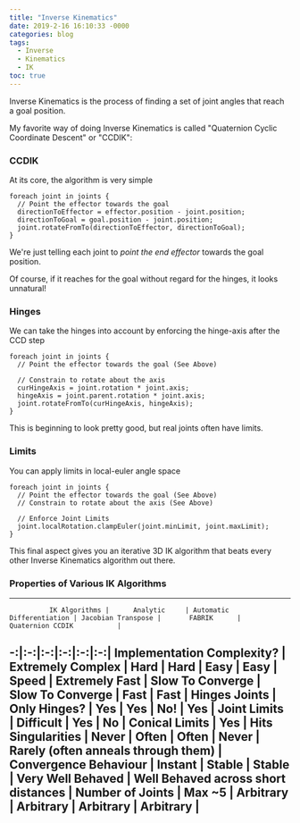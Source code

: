 ```yaml
---
title: "Inverse Kinematics"
date: 2019-2-16 16:10:33 -0000
categories: blog
tags:
  - Inverse
  - Kinematics
  - IK
toc: true
---
```


Inverse Kinematics is the process of finding a set of joint angles that reach a goal position.

My favorite way of doing Inverse Kinematics is called "Quaternion Cyclic Coordinate Descent" or "CCDIK":

<!-- Hide the Table of Contents (but keep the navigation :^) ... -->
<script type="text/javascript">
  document.getElementsByClassName('toc')[0].style.display = 'none';
</script>

<!-- Load the Three.js library, assorted helpers, and the actual IK script code... -->
<script type="text/javascript" src="../../assets/js/three.js"></script>
<script type="text/javascript" src="../../assets/js/DragControls.js"></script>
<script type="text/javascript" src="../../assets/js/OrbitControls.js"></script>
<script type="text/javascript" src="../../assets/js/IK/Environment.js"></script>
<script type="text/javascript" src="../../assets/js/IK/IKExample.js" ccd="enabled" hinge="enabled"  limits="enabled"></script>

### CCDIK

At its core, the algorithm is very simple
```
foreach joint in joints {
  // Point the effector towards the goal
  directionToEffector = effector.position - joint.position;
  directionToGoal = goal.position - joint.position;
  joint.rotateFromTo(directionToEffector, directionToGoal);
}
```

We're just telling each joint to _point the end effector_ towards the goal position.

<script type="text/javascript" src="../../assets/js/IK/IKExample.js" ccd="enabled" hinge="disabled" limits="disabled"></script>

Of course, if it reaches for the goal without regard for the hinges, it looks unnatural!

### Hinges

We can take the hinges into account by enforcing the hinge-axis after the CCD step
```
foreach joint in joints {
  // Point the effector towards the goal (See Above)

  // Constrain to rotate about the axis
  curHingeAxis = joint.rotation * joint.axis;
  hingeAxis = joint.parent.rotation * joint.axis;
  joint.rotateFromTo(curHingeAxis, hingeAxis);
}
```
<script type="text/javascript" src="../../assets/js/IK/IKExample.js" ccd="enabled" hinge="enabled"  limits="disabled"></script>

This is beginning to look pretty good, but real joints often have limits.  

### Limits

You can apply limits in local-euler angle space
```
foreach joint in joints {
  // Point the effector towards the goal (See Above)
  // Constrain to rotate about the axis (See Above)

  // Enforce Joint Limits
  joint.localRotation.clampEuler(joint.minLimit, joint.maxLimit);
}
```
<script type="text/javascript" src="../../assets/js/IK/IKExample.js" ccd="enabled" hinge="enabled" limits="enabled" orbit="enabled"></script>

This final aspect gives you an iterative 3D IK algorithm that beats every other Inverse Kinematics algorithm out there.


### Properties of Various IK Algorithms
---
              IK Algorithms |      Analytic     | Automatic Differentiation | Jacobian Transpose |       FABRIK      |           Quaternion CCDIK           |
-:|:-:|:-:|:-:|:-:|:-:|
 Implementation Complexity? | Extremely Complex |            Hard           |        Hard        |        Easy       |                 Easy                 |
                      Speed |   Extremely Fast  |      Slow To Converge     |  Slow To Converge  |        Fast       |                 Fast                 |
              Hinges Joints |    Only Hinges?   |            Yes            |         Yes        |        No!        |                  Yes                 |
               Joint Limits |     Difficult     |            Yes            |         No         |   Conical Limits  |                  Yes                 |
         Hits Singularities |       Never       |           Often           |        Often       |       Never       | Rarely (often anneals  through them) |
      Convergence Behaviour |      Instant      |           Stable          |       Stable       | Very Well Behaved |  Well Behaved across short distances |
           Number of Joints |       Max ~5      |         Arbitrary         |      Arbitrary     |     Arbitrary     |               Arbitrary              |
---
